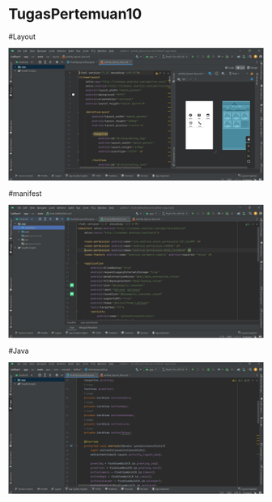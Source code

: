 # TugasPertemuan10

#Layout

![alt teks](https://github.com/ilham-ramadhan312210615/TugasPertemuan10/blob/main/Layout.png?raw=true)

#manifest

![alt teks](https://github.com/ilham-ramadhan312210615/TugasPertemuan10/blob/main/Manifest.png?raw=true)

#Java

![alt teks](https://github.com/ilham-ramadhan312210615/TugasPertemuan10/blob/main/Java.png?raw=true)
